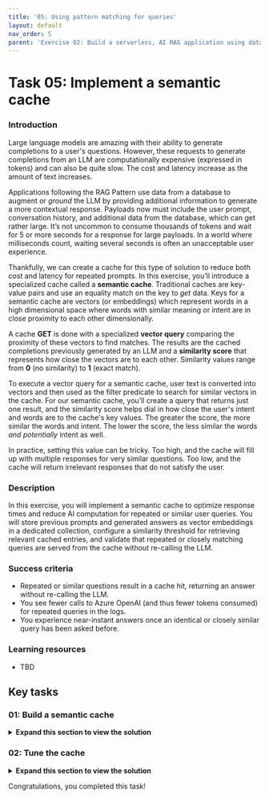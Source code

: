```yaml
---
title: '05: Using pattern matching for queries'
layout: default
nav_order: 5
parent: 'Exercise 02: Build a serverless, AI RAG application using data from Azure Cosmos DB'
---
```


# Task 05: Implement a semantic cache

### Introduction
Large language models are amazing with their ability to generate completions to a user's questions. However, these requests to generate completions from an LLM are computationally expensive (expressed in tokens) and can also be quite slow. The cost and latency increase as the amount of text increases. 
 
 Applications following the RAG Pattern use data from a database to augment or *ground* the LLM by providing additional information to generate a more contextual response. Payloads now must include the user prompt, conversation history, and additional data from the database, which can get rather large. It’s not uncommon to consume thousands of tokens and wait for 5 or more seconds for a response for large payloads. In a world where milliseconds count, waiting several seconds is often an unacceptable user experience.
 
 Thankfully, we can create a cache for this type of solution to reduce both cost and latency for repeated prompts. In this exercise, you’ll introduce a specialized cache called a **semantic cache**. Traditional caches are key-value pairs and use an equality match on the key to *get* data. Keys for a semantic cache are vectors (or embeddings) which represent words in a high dimensional space where words with similar meaning or intent are in close proximity to each other dimensionally.

  A cache **GET** is done with a specialized **vector query** comparing the proximity of these vectors to find matches. The results are the cached completions previously generated by an LLM and a **similarity score** that represents how close the vectors are to each other. Similarity values range from **0** (no similarity) to **1** (exact match). 
 
 To execute a vector query for a semantic cache, user text is converted into vectors and then used as the filter predicate to search for similar vectors in the cache. For our semantic cache, you’ll create a query that returns just one result, and the similarity score helps dial in how close the user's intent and words are to the cache's key values. The greater the score, the more similar the words and intent. The lower the score, the less similar the words *and potentially* intent as well.
 
 In practice, setting this value can be tricky. Too high, and the cache will fill up with multiple responses for very similar questions. Too low, and the cache will return irrelevant responses that do not satisfy the user.


### Description
In this exercise, you will implement a semantic cache to optimize response times and reduce AI computation for repeated or similar user queries. You will store previous prompts and generated answers as vector embeddings in a dedicated collection, configure a similarity threshold for retrieving relevant cached entries, and validate that repeated or closely matching queries are served from the cache without re-calling the LLM.

### Success criteria
 - Repeated or similar questions result in a cache hit, returning an answer without re-calling the LLM.
 - You see fewer calls to Azure OpenAI (and thus fewer tokens consumed) for repeated queries in the logs.
 - You experience near-instant answers once an identical or closely similar query has been asked before.


### Learning resources
 - TBD

## Key tasks

 
### 01: Build a semantic cache
 
<details markdown="block"> 
  <summary><strong>Expand this section to view the solution</strong></summary> 

 By saving user queries and completions as embeddings, you enable quick lookups for near-duplicate questions. For CWBC, this means faster answers about top-selling bikes or route suggestions, plus drastically lower cloud usage costs.
 Let's build our semantic cache using Azure Cosmos DB for NoSQL.
 
 1. Open the **CosmosDbService.cs** class file. 
 
 1. Find the function called **GetCacheAsync`()** with the signature below.
 
     ```csharp
     public async Task<string> GetCacheAsync(floatvectors, double similarityScore)
     ```
     
 1. Comment out the empty **string queryText** and replace it with the vector search query, using the following:
 
     ```csharp
     //string queryText = $"";
     string queryText = $"""
     SELECT Top 1 
         c.prompt, c.completion, VectorDistance(c.vectors, @vectors) as similarityScore
     FROM c  
     WHERE 
         VectorDistance(c.vectors, @vectors) > @similarityScore 
     ORDER BY 
         VectorDistance(c.vectors, @vectors)
     """;
     ```
 
     ![rvsr2vty.jpg](../../media/rvsr2vty.jpg)
 
     {: .note }
     > This query performs the search to find relevant items in our semantic cache. It selects only the closest match with an **ORDER BY**, so the item with the highest similarity score (and most similar to what is being searched) appears first. The results include a previously cached completion, and the similarity score for the cached item.
 
 1. Save **CosmosDbService.cs**.
 
 1. Open **ChatService.cs**. You'll need to call the **GetCacheAsync()** function from the LLM pipeline. 
 
 1. Find the **public async Task<Message> GetChatCompletionAsync`()**function.
 
     {: .note }
     > You’ll modify this function to search our semantic cache for user prompts with a similar intent to what is being asked. If we find a match, we can return the cached value to the user instead of making a new request to the LLM.
 
 1. Below the existing **promptVectors** declaration in the function, add a call to the **GetCacheAsync()** function that you just updated. **promptVectors** is included in the code block.
 
     ```csharp
     //Generate embeddings for the user prompts for search
     floatpromptVectors = await _semanticKernelService.GetEmbeddingsAsync(prompts);
 
     //Perform a cache search for the same sequence and depth of prompts in this conversation
     string cacheResponse = await _cosmosDbService.GetCacheAsync(promptVectors, _cacheSimilarityScore);
     ```
 
     ![nyn5ehhw.jpg](../../media/nyn5ehhw.jpg)
 
     {: .note }
     > To query our cache for past responses to similar prompts, you execute the vector search. 
 
 1. Below the call you just added with **cacheResponse**, add the following: 
 
     ```csharp
     //Cache hit, return the cached completion
     if (!string.IsNullOrEmpty(cacheResponse))
     {
         chatMessage.CacheHit = true;
         chatMessage.Completion = cacheResponse;
 
     //Persist the prompt/completion, elapsed time, update the session tokens
         await UpdateSessionAndMessage(tenantId, userId, sessionId, chatMessage);
         return chatMessage;
     }
     ```
 
     ![fijh4nay.jpg](../../media/fijh4nay.jpg)
 
     {: .note }
     > If **cacheResponse** is populated, that means it found a matching response to give the user and can skip the rest of the function and return the cached completion. If there wasn't a cache hit, this **if** statement is skipped and the rest of the LLM pipeline is executed to search for relevant products and generate a new completion using the Semantic Kernel Service.
     
 1. Below the existing call to **GetRagCompletionAsync`()**, add a call to update the cache. **GetRagCompletionAsync** is included in the code block.
 
     ```csharp
     //Call Semantic Kernel to generate a new completion
     (chatMessage.Completion, chatMessage.GenerationTokens, chatMessage.CompletionTokens) = 
         await _semanticKernelService.GetRagCompletionAsync(contextWindow, vectorSearchResults);
 
     //Cache the prompts in the current context window and their vectors with the generated completion
     await _cosmosDbService.CachePutAsync(new CacheItem(promptVectors, prompts, chatMessage.Completion));
     ```
 
     ![zvkyb0vx.jpg](../../media/zvkyb0vx.jpg)
 
     {: .note }
     > This updates the function to store new prompts and completions in the cache to use in the future.
 
 1. Save the **ChatService.cs** file.
 
 
### Check your work
 
Before you test our new semantic cache, verify your code is correct. Select "Compare your code against this example" to check if your code is correct.
 
Compare your code against this example.
 
  
 1. Review the **GetChatCompletionAsync()** method of the **ChatService.cs** code file to make sure that your code matches this sample.
  
     ```csharp
     public async Task<Message> GetChatCompletionAsync(string tenantId, string userId, string sessionId, string promptText)
     {
         //Create a message object for the new User Prompt and calculate the tokens for the prompt
         Message chatMessage = await CreateChatMessageAsync(tenantId, userId, sessionId, promptText);
         
         //Get the context window for this conversation up to the maximum conversation depth
         List<Message> contextWindow = 
             await _cosmosDbService.GetSessionContextWindowAsync(tenantId, userId, sessionId, _maxContextWindow);
 
         //Serialize the user prompts for the context window
         string prompts = string.Join(Environment.NewLine, contextWindow.Select(m => m.Prompt));
 
         //Generate embeddings for the user prompts for search
         floatpromptVectors = await _semanticKernelService.GetEmbeddingsAsync(prompts);
 
         //Perform a cache search for the same sequence and depth of prompts in this conversation
         string cacheResponse = await _cosmosDbService.GetCacheAsync(promptVectors, _cacheSimilarityScore);
 
         //Cache hit, return the cached completion
         if (!string.IsNullOrEmpty(cacheResponse))
         {
            chatMessage.CacheHit = true;
            chatMessage.Completion = cacheResponse;
 
            //Persist the prompt/completion, elapsed time, update the session tokens
            await UpdateSessionAndMessage(tenantId, userId, sessionId, chatMessage);
 
            return chatMessage;
         }
 
         //RAG Pattern Vector search results for product data
         string vectorSearchResults = await _semanticKernelService.SearchProductsAsync(promptVectors, _productMaxResults);
 
         //Call Semantic Kernel to generate a new completion
         (chatMessage.Completion, chatMessage.GenerationTokens, chatMessage.CompletionTokens) = 
             await _semanticKernelService.GetRagCompletionAsync(contextWindow, vectorSearchResults);
 
         //Cache the prompts in the current context window and their vectors with the generated completion
         await _cosmosDbService.CachePutAsync(new CacheItem(promptVectors, prompts, chatMessage.Completion));
 
         //Persist the prompt/completion, elapsed time, update the session tokens in chat history
         await UpdateSessionAndMessage(tenantId, userId, sessionId, chatMessage);
 
         return chatMessage;
     }
     ```
 </details>
 
 
### 02: Tune the cache
 
 <details markdown="block"> 
  <summary><strong>Expand this section to view the solution</strong></summary> 
  
 Setting the right similarity threshold is like adjusting the tension on a bike’s chain — you don’t want it too loose or too tight. CWBC needs to experiment with different similarity scores so the cache is both accurate and efficient.
 At this point, you've implemented our semantic cache and are ready to test.
 
 1. In the VS Code terminal, start the application.
 
     ```
     dotnet run
     ```
 
 1. **Ctrl+click** the URL on the **Login to the dashboard** line.
 
 1. Select the **http://localhost:8100** endpoint.
 
 1. Select **Create New Chat** on the left, then select the **New Chat** that was created.
 
 1. Enter **What are the most expensive bikes?**
 
     ![z248o5qy.jpg](../../media/z248o5qy.jpg)
 
     {: .warning }
     > It's okay if you see different results or if the answers are factually inaccurate. Just ensure the flow of questions is the same, and that responses provide bikes from the product catalog.
 
 1. Enter **What are the least expensive?** as a follow-up.
 
     ![1gsinhp4.jpg](../../media/1gsinhp4.jpg)
 
 1. Enter **What's a good mid range?**
 
     ![e0r8o0y3.jpg](../../media/e0r8o0y3.jpg)
 
 
### Validate semantic cache is working
 
 You’ll know the cache worked if you see a faster response time with no tokens consumed. They'll also have a **Cache Hit: True** tag appended in the upper right of the response. 
 
 To test, you’ll repeat the above sequence with slightly modified prompts, then take the opportunity to adjust the similarity score to see its impact on how the cache works. You’ll start with a very strict similarity score of **0.99**, which is the default for this project, then adjust it after some testing.
 
 <!-- ![cache-hit.png](../../media/cache-hit.png) -->
 
 1. Select **Create New Chat** on the left, then select the **New Chat** that was created.
 
 1. Enter a variation of the original question: **What are the highest cost bikes?**
 
     {: .note }
     > Note the chatbot responds correctly, but **does not** hit the cache, and consumes tokens.
 
     ![qc8x5df0.jpg](../../media/qc8x5df0.jpg)
 
 1. Close the web browser.
 
 1. Stop the application from the terminal by selecting **Ctrl+C**.
 
 1. In the **ChatService.cs** file, find the **public ChatService`()** constructor. 
 
 1. Use the following to comment out the _cacheSimilarityScore line parsing the similarity score from our settings, and adjust the value from `0.99` to `0.8`. 
 
     ```csharp
     //_cacheSimilarityScore = Double.TryParse(cacheSimilarityScore, out _cacheSimilarityScore) ? _cacheSimilarityScore : 0.99;
     _cacheSimilarityScore = .8;
     ```
 
     ![tb0ah9r6.jpg](../../media/tb0ah9r6.jpg)
 
 1. Save the **ChatService.cs** file.
 
 1. In the terminal, start the application again. 
 
     ```
     dotnet run
     ```
 
 1. **Ctrl+click** the URL on the **Login to the dashboard** line.
 
 1. Select the **http://localhost:8100** endpoint.
 
 1. Select **Create New Chat** on the left, then select the **New Chat** that was created.
 
 1. Enter **What are the highest cost bikes?** again.
 
     {: .note }
     > This time zero tokens will be used, and the **Cache Hit: True** tag will appended to the response. The response should generally be much faster, as well.
 
     ![awhvg7lb.jpg](../../media/awhvg7lb.jpg)
 
 1. Spend a few minutes trying different sequences of questions and follow-up questions and modifying them with different similarity scores. If you want to start over and do multiple tests using the same series of questions, you can select **Clear Cache** in the upper right corner of the app to empty the cache.
 
     ![3iji7ng4.jpg](../../media/3iji7ng4.jpg)
 

 

### A semantic cache needs to have context
 
 If you haven't noticed by now, the semantic cache in this lab caches within the **context window** for a session. This is different from how traditional caches work. 
 
 Just as you saw earlier in the lab, context matters! Caching a conversation ensures that what gets returned from the cache is contextually correct. If the cache didn't do this, users would get unexpected, and likely unacceptable responses.
 
 Here’s a simple mental exercise for a semantic cache that **does not** cache the context window. 
 
 If you first ask an LLM, "What is the most expensive bike?", it will respond, then cache that user prompt and completion. If you then ask, "What is the least expensive?", the context window you built earlier will pass the chat history to the LLM and it will correctly respond with cheap bikes. The cache will store that individual user prompt and completion too.
 
 Now, say another user in a different session asked, "What is the most expensive **bike seat**?", the LLM will respond with expensive bike seat options. If that user then asked, "What is the least expensive?", the cache will return a list of **bikes** from its cached completion, which of course is not what the user was looking for when they asked about bike seats.
 
 This demonstrates why a semantic cache must cache within a context window. The context window already provides contextual relevance for an LLM to generate completions. This makes it a logical choice for how the cache should work. Implementing this is simple because you're already managing chat history for the app. You just send all the user prompts as a string to be vectorized, then store this with the completion that gets generated by the LLM. Then, when a user comes along later, only those with the **same sequence of questions** within their context window will get that specific cached response.

 </details>

 Congratulations, you completed this task!
